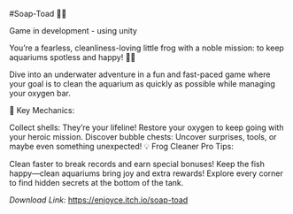 #Soap-Toad 🐸✨

Game in development - using unity

You’re a fearless, cleanliness-loving little frog with a noble mission: to keep aquariums spotless and happy! 🫧✨

Dive into an underwater adventure in a fun and fast-paced game where your goal is to clean the aquarium as quickly as possible while managing your oxygen bar.

💨 Key Mechanics:

Collect shells: They’re your lifeline! Restore your oxygen to keep going with your heroic mission.
Discover bubble chests: Uncover surprises, tools, or maybe even something unexpected!
💡 Frog Cleaner Pro Tips:

Clean faster to break records and earn special bonuses!
Keep the fish happy—clean aquariums bring joy and extra rewards!
Explore every corner to find hidden secrets at the bottom of the tank.

_Download Link:_ https://enjoyce.itch.io/soap-toad
